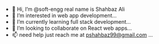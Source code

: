 - 👋 Hi, I’m @soft-engg real name is Shahbaz Ali
- 👀 I’m interested in web app development...
- 🌱 I’m currently learning full stack development...
- 💞️ I’m looking to collaborate on React web apps...
- 📫 need help just reach me at pshahbaz99@gmail.com ...

<!---
soft-engg/soft-engg is a ✨ special ✨ repository because its `README.md` (this file) appears on your GitHub profile.
You can click the Preview link to take a look at your changes.
--->
